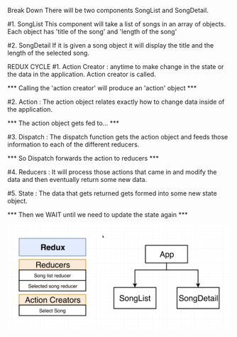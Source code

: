 Break Down
There will be two components SongList and SongDetail.

#1. SongList
This component will take a list of songs in an array of objects.
Each object has 'title of the song' and 'length of the song'

#2. SongDetail
If it is given a song object it will display the title and the length of the selected song.


REDUX CYCLE
#1. Action Creator : anytime to make change in the state or the data in the application. Action creator is called.

*** Calling the 'action creator' will produce an 'action' object ***

#2. Action : The action object relates exactly how to change data inside of the application.

*** The action object gets fed to... ***

#3. Dispatch : The dispatch function gets the action object and feeds those information to each of the different reducers.

*** So Dispatch forwards the action to reducers ***

#4. Reducers : It will process those actions that came in and modify the data and then eventually return some new data.

#5. State : The data that gets returned gets formed into some new state object.

*** Then we WAIT until we need to update the state again ***

![alt text](public/redux-layout.png)